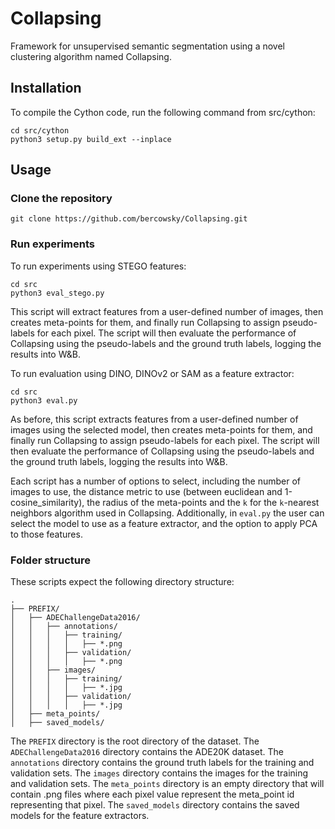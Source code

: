 # Collapsing
Framework for unsupervised semantic segmentation using a novel clustering algorithm named Collapsing.

## Installation
To compile the Cython code, run the following command from src/cython:
```
cd src/cython
python3 setup.py build_ext --inplace
```

## Usage

### Clone the repository
```
git clone https://github.com/bercowsky/Collapsing.git
```

### Run experiments
To run experiments using STEGO features:
```
cd src
python3 eval_stego.py
```
This script will extract features from a user-defined number of images, then creates meta-points for them, and finally run Collapsing to assign pseudo-labels for each pixel. The script will then evaluate the performance of Collapsing using the pseudo-labels and the ground truth labels, logging the results into W&B.

To run evaluation using DINO, DINOv2 or SAM as a feature extractor:
```
cd src
python3 eval.py
```
As before, this script extracts features from a user-defined number of images using the selected model, then creates meta-points for them, and finally run Collapsing to assign pseudo-labels for each pixel. The script will then evaluate the performance of Collapsing using the pseudo-labels and the ground truth labels, logging the results into W&B.

Each script has a number of options to select, including the number of images to use, the distance metric to use (between euclidean and 1-cosine_similarity), the radius of the meta-points and the `k` for the `k`-nearest neighbors algorithm used in Collapsing. Additionally, in `eval.py` the user can select the model to use as a feature extractor, and the option to apply PCA to those features.

### Folder structure
These scripts expect the following directory structure:

```
.
├── PREFIX/
│   ├── ADEChallengeData2016/
│   │   ├── annotations/
│   │   │   ├── training/
│   │   │   │   ├── *.png
│   │   │   ├── validation/
│   │   │   │   ├── *.png
│   │   ├── images/
│   │   │   ├── training/
│   │   │   │   ├── *.jpg
│   │   │   ├── validation/
│   │   │   │   ├── *.jpg
│   ├── meta_points/
│   ├── saved_models/
```

The `PREFIX` directory is the root directory of the dataset. The `ADEChallengeData2016` directory contains the ADE20K dataset. The `annotations` directory contains the ground truth labels for the training and validation sets. The `images` directory contains the images for the training and validation sets. The `meta_points` directory is an empty directory that will contain .png files where each pixel value represent the meta_point id representing that pixel. The `saved_models` directory contains the saved models for the feature extractors.